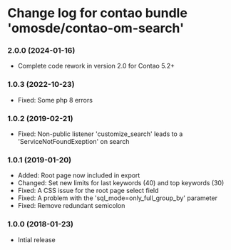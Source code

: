 # Change log for contao bundle 'omosde/contao-om-search'

### 2.0.0 (2024-01-16)

 * Complete code rework in version 2.0 for Contao 5.2+

### 1.0.3 (2022-10-23)

* Fixed: Some php 8 errors

### 1.0.2 (2019-02-21)

 * Fixed: Non-public listener 'customize_search' leads to a 'ServiceNotFoundExeption' on search

### 1.0.1 (2019-01-20)

 * Added: Root page now included in export
 * Changed: Set new limits for last keywords (40) and top keywords (30)
 * Fixed: A CSS issue for the root page select field
 * Fixed: A problem with the 'sql_mode=only_full_group_by' parameter
 * Fixed: Remove redundant semicolon

### 1.0.0 (2018-01-23)

 * Intial release